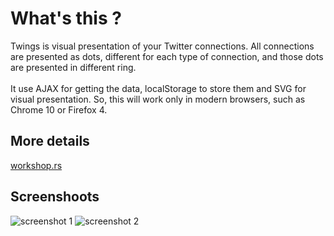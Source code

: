 What's this ?
=============

Twings is visual presentation of your Twitter connections. All connections are presented as dots, different for each type of connection, and those dots are presented in different ring.
<br /><br />
It use AJAX for getting the data, localStorage to store them and SVG for visual presentation. So, this will work only in modern browsers, such as Chrome 10 or Firefox 4.

More details
------------
<a href="http://workshop.rs">workshop.rs</a>


Screenshoots
------------
![screenshot 1](http://workshop.rs/projects/twings/twings.png)
![screenshot 2](http://workshop.rs/projects/twings/twings2.png)

